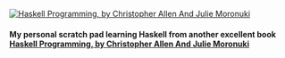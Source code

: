 [![Haskell Programming, by Christopher Allen And Julie Moronuki](http://haskellbook.com/assets/img/book-cover-front.png)](http://haskellbook.com/index.html)

#### My personal scratch pad learning Haskell from another excellent book [Haskell Programming, by Christopher Allen And Julie Moronuki](http://haskellbook.com/)
